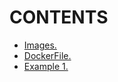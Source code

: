 # CONTENTS

- [Images.](https://github.com/Nouvellie/docker-1st/blob/docker/course/02.images/images.md)
- [DockerFile.](https://github.com/Nouvellie/docker-1st/blob/docker/course/02.images/dockerfile.md)
- [Example 1.](https://github.com/Nouvellie/docker-1st/blob/docker/course/02.images/example-1)